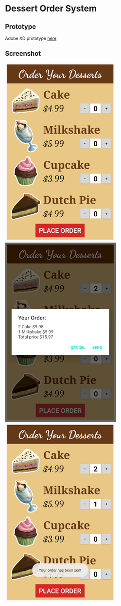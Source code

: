 # Dessert Order System

## Prototype

Adobe XD prototype [here](https://xd.adobe.com/view/ba26b2a4-d025-48da-6d4f-df522c26cfb5-cc17/)

## Screenshot

<p align="left">
  <img src="https://github.com/tix123/Dessert-Order-System/blob/master/screenshots/Screenshot_01.jpg">
  <img src="https://github.com/tix123/Dessert-Order-System/blob/master/screenshots/Screenshot_02.jpg">
  <img src="https://github.com/tix123/Dessert-Order-System/blob/master/screenshots/Screenshot_03.jpg">
</p>
<br>
